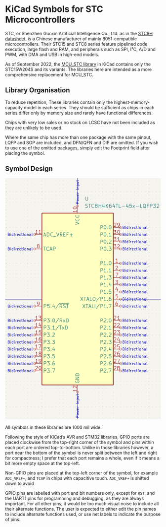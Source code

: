 # KiCad Symbols for STC Microcontrollers

STC, or Shenzhen Guoxin Artificial Intelligence Co., Ltd. as in the [STC8H datasheet](http://www.stcmcudata.com/STC8F-DATASHEET/STC8H-EN.pdf), is a Chinese manufacturer of mainly 8051-compatible microcontrollers. Their STC15 and STC8 series feature pipelined code execution, large flash and RAM, and peripherals such as SPI, I²C, A/D and PWM, with DMA and USB in high-end models.

As of September 2022, the [MCU_STC library](https://kicad.github.io/symbols/MCU_STC) in KiCad contains only the STC15W204S and its variants. The libraries here are intended as a more comprehensive replacement for MCU_STC.

## Library Organisation

To reduce repetition, These libraries contain only the highest-memory-capacity model in each series. They should be sufficient as chips in each series differ only by memory size and rarely have functional differences.

Chips with very low sales or no stock on LCSC have not been included as they are unlikely to be used.

Where the same chip has more than one package with the same pinout, LQFP and SOP are included, and DFN/QFN and DIP are omitted. If you wish to use one of the omitted packages, simply edit the Footprint field after placing the symbol.

## Symbol Design

![KiCad symbol of STC8H4K64TL-45I-LQFP32](stc8h4k64tl-45x-lqfp32.png)

All symbols in these libraries are 1000 mil wide.

Following the style of KiCad’s AVR and STM32 libraries, GPIO ports are placed clockwise from the top-right corner of the symbol and pins within each port are ordered top-to-bottom. Unlike in those libraries however, a port near the bottom of the symbol is never split between the left and right for compactness; I prefer that each port remains a whole, even if it means a bit more empty space at the top-left.

Non-GPIO pins are placed at the top-left corner of the symbol, for example `ADC_VREF+`, and `TCAP` in chips with capacitive touch. `ADC_VREF+` is shifted down to avoid 

GPIO pins are labelled with port and bit numbers only, except for `RST`, and the UART1 pins for programming and debugging, as they are always important. For all other pins, it would be too much visual noise to include all their alternate functions. The user is expected to either edit the pin names to include alternate functions used, or use net labels to indicate the purpose of pins.